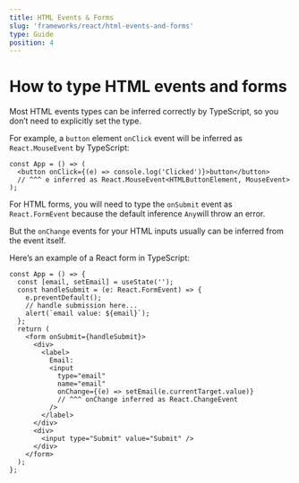 ```yaml
---
title: HTML Events & Forms
slug: 'frameworks/react/html-events-and-forms'
type: Guide
position: 4
---
```


# How to type HTML events and forms

Most HTML events types can be inferred correctly by TypeScript, so you don’t need to explicitly set the type.

For example, a `button` element `onClick` event will be inferred as `React.MouseEvent` by TypeScript:

```tsx
const App = () => (
  <button onClick={(e) => console.log('Clicked')}>button</button>
  // ^^^ e inferred as React.MouseEvent<HTMLButtonElement, MouseEvent>
);
```

For HTML forms, you will need to type the `onSubmit` event as `React.FormEvent` because the default inference `Any`will throw an error.

But the `onChange` events for your HTML inputs usually can be inferred from the event itself.

Here’s an example of a React form in TypeScript:

```tsx
const App = () => {
  const [email, setEmail] = useState('');
  const handleSubmit = (e: React.FormEvent) => {
    e.preventDefault();
    // handle submission here...
    alert(`email value: ${email}`);
  };
  return (
    <form onSubmit={handleSubmit}>
      <div>
        <label>
          Email:
          <input
            type="email"
            name="email"
            onChange={(e) => setEmail(e.currentTarget.value)}
            // ^^^ onChange inferred as React.ChangeEvent
          />
        </label>
      </div>
      <div>
        <input type="Submit" value="Submit" />
      </div>
    </form>
  );
};
```
